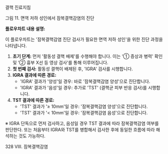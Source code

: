 결핵 진료지침

그림 11. 면역 저하 성인에서 잠복결핵감염의 진단

**플로우차트 내용 설명:**

이 플로우차트는 '잠복결핵감염 진단 검사가 필요한 면역 저하 성인'을 위한 진단 과정을 나타냅니다.

1.  **초기 단계:** 먼저 '활동성 결핵 배제'를 수행해야 합니다. 이는 '① 증상과 병력' 확인 및 '② 흉부 X선 등 영상 검사'를 통해 이루어집니다.
2.  **첫 번째 검사:** 활동성 결핵이 배제된 후, 'IGRA' 검사를 시행합니다.
3.  **IGRA 결과에 따른 경로:**
    *   'IGRA' 결과가 '양성'일 경우: 바로 '잠복결핵감염 양성'으로 진단합니다.
    *   'IGRA' 결과가 '음성'일 경우: 추가로 'TST' (결핵균 피부 반응 검사)를 시행합니다.
4.  **TST 결과에 따른 경로:**
    *   'TST' 결과가 '≥ 10mm'일 경우: '잠복결핵감염 양성'으로 진단합니다.
    *   'TST' 결과가 '< 10mm'일 경우: '잠복결핵감염 음성'으로 진단합니다.

※ IGRA 단독으로 먼저 검사하고, 음성일 경우 TST 결과에 따라 잠복결핵감염 여부를 판단한다.
또는 처음부터 IGRA와 TST를 병합해서 검사한 후에 동일한 흐름에 따라 해석하는 것도 가능하다.

<PAGE>328
VIII. 잠복결핵감염